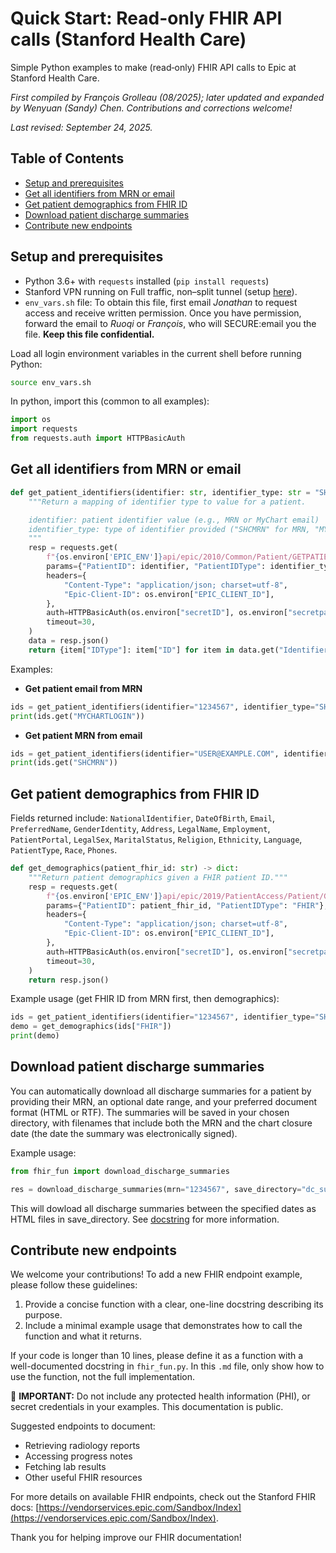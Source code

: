 # Quick Start: Read-only FHIR API calls (Stanford Health Care)

Simple Python examples to make (read‑only) FHIR API calls to Epic at Stanford Health Care.

*First compiled by François Grolleau (08/2025); later updated and expanded by Wenyuan (Sandy) Chen. Contributions and corrections welcome!*

*Last revised: September 24, 2025.*

## Table of Contents
- [Setup and prerequisites](#setup-and-prerequisites)
- [Get all identifiers from MRN or email](#get-all-identifiers-from-mrn-or-email)
- [Get patient demographics from FHIR ID](#get-patient-demographics-from-fhir-id)
- [Download patient discharge summaries](#download-patient-discharge-summaries)
- [Contribute new endpoints](#contribute-new-endpoints)


## Setup and prerequisites

- Python 3.6+ with `requests` installed (`pip install requests`)
- Stanford VPN running on Full traffic, non–split tunnel (setup [here](https://uit.stanford.edu/service/vpn)).
- `env_vars.sh` file: To obtain this file, first email *Jonathan* to request access and receive written permission. Once you have permission, forward the email to *Ruoqi* or *François*, who will SECURE:email you the file. **Keep this file confidential.**

Load all login environment variables in the current shell before running Python:
```bash
source env_vars.sh
```

In python, import this (common to all examples):

```python
import os
import requests
from requests.auth import HTTPBasicAuth
```

## Get all identifiers from MRN or email

```python
def get_patient_identifiers(identifier: str, identifier_type: str = "SHCMRN") -> dict:
    """Return a mapping of identifier type to value for a patient.

    identifier: patient identifier value (e.g., MRN or MyChart email)
    identifier_type: type of identifier provided ("SHCMRN" for MRN, "MYCHARTLOGIN" for email)
    """
    resp = requests.get(
        f"{os.environ['EPIC_ENV']}api/epic/2010/Common/Patient/GETPATIENTIDENTIFIERS/Patient/Identifiers",
        params={"PatientID": identifier, "PatientIDType": identifier_type},
        headers={
            "Content-Type": "application/json; charset=utf-8",
            "Epic-Client-ID": os.environ["EPIC_CLIENT_ID"],
        },
        auth=HTTPBasicAuth(os.environ["secretID"], os.environ["secretpass"]),
        timeout=30,
    )
    data = resp.json()
    return {item["IDType"]: item["ID"] for item in data.get("Identifiers", [])}
```

Examples:

- **Get patient email from MRN**
```python
ids = get_patient_identifiers(identifier="1234567", identifier_type="SHCMRN")
print(ids.get("MYCHARTLOGIN"))
```

- **Get patient MRN from email**
```python
ids = get_patient_identifiers(identifier="USER@EXAMPLE.COM", identifier_type="MYCHARTLOGIN")
print(ids.get("SHCMRN"))
```


## Get patient demographics from FHIR ID

Fields returned include: `NationalIdentifier`, `DateOfBirth`, `Email`, `PreferredName`, `GenderIdentity`, `Address`, `LegalName`, `Employment`, `PatientPortal`, `LegalSex`, `MaritalStatus`, `Religion`, `Ethnicity`, `Language`, `PatientType`, `Race`, `Phones`.

```python
def get_demographics(patient_fhir_id: str) -> dict:
    """Return patient demographics given a FHIR patient ID."""
    resp = requests.get(
        f"{os.environ['EPIC_ENV']}api/epic/2019/PatientAccess/Patient/GetPatientDemographics/Patient/Demographics",
        params={"PatientID": patient_fhir_id, "PatientIDType": "FHIR"},
        headers={
            "Content-Type": "application/json; charset=utf-8",
            "Epic-Client-ID": os.environ["EPIC_CLIENT_ID"],
        },
        auth=HTTPBasicAuth(os.environ["secretID"], os.environ["secretpass"]),
        timeout=30,
    )
    return resp.json()
```

Example usage (get FHIR ID from MRN first, then demographics):
```python
ids = get_patient_identifiers(identifier="1234567", identifier_type="SHCMRN")
demo = get_demographics(ids["FHIR"])
print(demo)
```

## Download patient discharge summaries

You can automatically download all discharge summaries for a patient by providing their MRN, an optional date range, and your preferred document format (HTML or RTF). The summaries will be saved in your chosen directory, with filenames that include both the MRN and the chart closure date (the date the summary was electronically signed).

Example usage:
```python
from fhir_fun import download_discharge_summaries

res = download_discharge_summaries(mrn="1234567", save_directory="dc_summaries", start_date="2025-01-01", end_date="2025-12-31", doc_type="text/html")
```

This will dowload all discharge summaries between the specified dates as HTML files in save_directory. See [docstring](https://github.com/HealthRex/CDSS/blob/master/scripts/DevWorkshop/FHIR/fhir_fun.py#L95) for more information.


## Contribute new endpoints

We welcome your contributions! To add a new FHIR endpoint example, please follow these guidelines:

1. Provide a concise function with a clear, one-line docstring describing its purpose.
2. Include a minimal example usage that demonstrates how to call the function and what it returns.

If your code is longer than 10 lines, please define it as a function with a well-documented docstring in `fhir_fun.py`. In this `.md` file, only show how to use the function, not the full implementation.

🚨 **IMPORTANT:** Do not include any protected health information (PHI), or secret credentials in your examples. This documentation is public.

Suggested endpoints to document:
- Retrieving radiology reports
- Accessing progress notes
- Fetching lab results
- Other useful FHIR resources

For more details on available FHIR endpoints, check out the Stanford FHIR docs: [https://vendorservices.epic.com/Sandbox/Index](https://vendorservices.epic.com/Sandbox/Index).

Thank you for helping improve our FHIR documentation!
